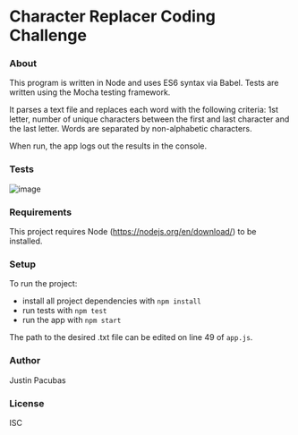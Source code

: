 Character Replacer Coding Challenge
=======================

### About
This program is written in Node and uses ES6 syntax via Babel.  Tests are written using the Mocha testing framework.

It parses a text file and replaces each word with the following criteria: 1st letter, number of unique characters between the first and last character and the last letter.  Words are separated by non-alphabetic characters.

When run, the app logs out the results in the console.

### Tests
![image](https://user-images.githubusercontent.com/5856234/41007029-8a21a9fa-68e9-11e8-87d9-adbc1f0cdaa0.png)

### Requirements
This project requires Node (https://nodejs.org/en/download/) to be installed.

### Setup
To run the project:

* install all project dependencies with `npm install`
* run tests with `npm test`
* run the app with `npm start`

The path to the desired .txt file can be edited on line 49 of `app.js`.

### Author
Justin Pacubas

### License
ISC
